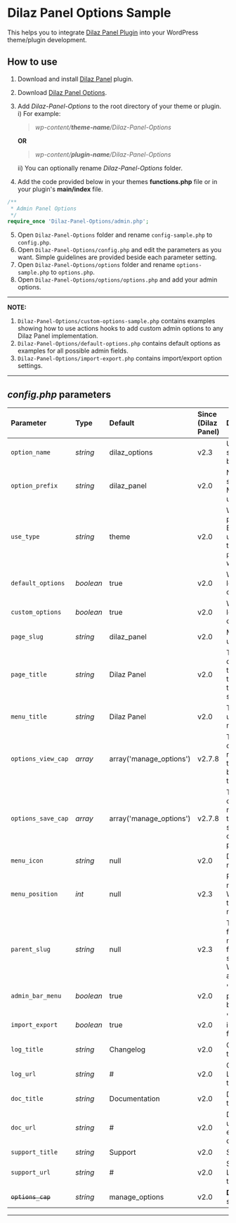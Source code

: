 # Dilaz Panel Options Sample
This helps you to integrate [Dilaz Panel Plugin](https://github.com/Rodgath/Dilaz-Panel-Plugin) into your WordPress theme/plugin development. 

## How to use
1. Download and install [Dilaz Panel](https://github.com/Rodgath/Dilaz-Panel-Plugin/archive/master.zip) plugin.
2. Download [Dilaz Panel Options](https://github.com/Rodgath/Dilaz-Panel-Options/archive/master.zip).
3. Add *Dilaz-Panel-Options* to the root directory of your theme or plugin. <br />
   i) For example: <br />
      > *wp-content/__theme-name__/Dilaz-Panel-Options*
      
      __OR__
      
      > *wp-content/__plugin-name__/Dilaz-Panel-Options* <br />
      
   ii) You can optionally rename *Dilaz-Panel-Options* folder.
4. Add the code provided below in your themes __functions.php__ file or in your plugin's __main/index__ file. 
```php
/**
 * Admin Panel Options
 */
require_once 'Dilaz-Panel-Options/admin.php';
```
5. Open ```Dilaz-Panel-Options``` folder and rename ```config-sample.php``` to ```config.php```.
6. Open ```Dilaz-Panel-Options/config.php``` and edit the parameters as you want. Simple guidelines are provided beside each parameter setting.
7. Open ```Dilaz-Panel-Options/options``` folder and rename ```options-sample.php``` to ```options.php```.
8. Open ```Dilaz-Panel-Options/options/options.php``` and add your admin options. 

***

__NOTE:__
1. ```Dilaz-Panel-Options/custom-options-sample.php``` contains examples showing how to use actions hooks to add custom admin options to any Dilaz Panel implementation.
2. ```Dilaz-Panel-Options/default-options.php``` contains default options as examples for all possible admin fields.
3. ```Dilaz-Panel-Options/import-export.php``` contains import/export option settings.

***

## *config.php* parameters

| Parameter     | Type    | Default | Since (Dilaz Panel)  | Details |
| :------------- |:----------|:----------| :-------------| :----- |
| `option_name`   | *string* | dilaz_options | v2.3 | Used to save settings. Must be unique. |
| `option_prefix` | *string* | dilaz_panel | v2.0 | Not used to save settings. Must be unique. |
| `use_type` | *string* | theme | v2.0 | Where the panel is used. Enter `theme` if used within a theme OR `plugin` if used within a plugin |
| `default_options` | *boolean* | true | v2.0 | Whether to load default options. |
| `custom_options` | *boolean* | true | v2.0 | Whether to load custom options. |
| `page_slug` | *string* | dilaz_panel | v2.0 | Must be unique. |
| `page_title` | *string* | Dilaz Panel | v2.0 | The text to be displayed in the title tags of the page when the menu is selected. |
| `menu_title` | *string* | Dilaz Panel | v2.0 | The text to be used for the menu. |
| `options_view_cap` | *array* | array('manage_options') | v2.7.8 | The capabilities required for this menu to be displayed to the user. |
| `options_save_cap` | *array* | array('manage_options') | v2.7.8 | The capabilities required for the user to save the options for the panel. |
| `menu_icon` | *string* | null | v2.0 | Dashicon menu icon. |
| `menu_position` | *int* | null | v2.3 | Position in menu order. Works with top-level menu only. |
| `parent_slug` | *string* | null | v2.3 | The slug name for the parent menu (or the file name of a standard WordPress admin page). |
| `admin_bar_menu` | *boolean* | true | v2.0 | 'true' to show panel in admin bar menu. |
| `import_export` | *boolean* | true | v2.0 | 'true' to enable import/export field. |
| `log_title` | *string* | Changelog | v2.0 | Changlelog title. |
| `log_url` | *string* | # | v2.0 | Changlelog url. Leave empty to disable. |
| `doc_title` | *string* | Documentation | v2.0 | Documentation title. |
| `doc_url` | *string* | # | v2.0 | Documentation url. Leave empty to disable. |
| `support_title` | *string* | Support | v2.0 | Support title. |
| `support_url` | *string* | # | v2.0 | Support url. Leave empty to disable. |
| ~~`options_cap`~~ | *string* | manage_options | v2.0 | __Deprecated__ since v2.7.8. |

*** 

